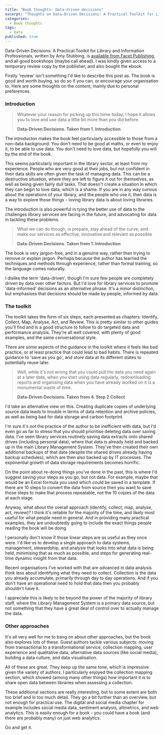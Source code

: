 ```yaml
---
title: "Book thoughts: Data-driven decisions"
excerpt: "Thoughts on Data-Driven Decisions: A Practical Toolkit for Library and Information Professionals"
categories:
  - Book thoughts
tags:
  - Data
published: true
---
```


Data-Driven Decisions: A Practical Toolkit for Library and Information Professionals, written by Amy Stubbing, is [available from Facet Publishing](https://www.facetpublishing.co.uk/page/detail/data-driven-decisions/?k=9781783304783), and all good bookshops (maybe call ahead). I was kindly given access to a temporary review copy by the publisher, and also bought the ebook.

Firstly 'review' isn't something I'd like to describe this post as. The book is good and worth buying, so do so if you can, or encourage your organisation to. Here are some thoughts on the content, mainly due to personal preferences.

### Introduction

> Whatever your reason for picking up this tome today, I hope it allows you to love and use data a little bit more than you did before.
>
> **Data-Driven Decisions. Taken from 1. Introduction**

The introducton makes the book feel particularly accessible to those from a non-data background. You don't need to be good at maths, or even to enjoy it, to be able to use data. You don't need to love data, but hopefully you will by the end of the book.

This seems particularly important in the library sector, at least from my experience. People who are very good at their jobs, but not confident in their data skills are often given the task of managing data. This can be a destructive situation, where they are left to figure it out for themselves, as well as being given fairly dull tasks. That doesn't create a situation in which they can begin to love data, which is a shame. If you are in any way curious about the operations of your library, and the people who use it, then data is a way to explore those things - loving library data is about loving libraries.

The introduction is also powerful in tying the better use of data to the challenges library services are facing in the future, and advocating for data in tackling these problems.

> What we can do though, is prepare, stay ahead of the curve, and make our services as effective, innovative and relevant as possible
>
> **Data-Driven Decisions. Taken from 1. Introduction**

The book is very jargon-free, and in a genuine way, rather than trying to remove or explain jargon. Perhaps because the author has learned the techniques and methods through experience, rather than formal training, so the language comes naturally.

I dislike the term 'data-driven', though I'm sure few people are completely driven by data over other factors. But I'd love for library services to promote 'data-informed' decisions as an alternative phrase. It's a minor distinction, but emphasises that decisions should be made by people, informed by data.

### The toolkit

The toolkit takes the form of six steps, each presented as chapters: Identify, Collect, Map, Analyse, Act, and Review. This is pretty similar to other guides you'll find and is a good structure to follow to do targeted data and performance analysis. They're all well covered, with plenty of good examples, and the same conversational style.

There are some aspects of the guidance in the toolkit where it feels like bad practice, or at least practice that could lead to bad habits. There is repeated guidance to 'save as you go', and store data at its different states to potentially reuse later.

> Well, while it's not wrong that you could pull the data you need again at a later date, when you start using data regularly, redownloading reports and organising data when you have already worked on it is a monumental waste of time.
>
> **Data-Driven Decisions. Taken from 4. Step 2 Collect**

I'd take an alternative view on this. Creating duplicate copies of underlying source data leads to trouble in terms of data retention and archive policies, as well as being bad for data storage and carbon footprint.

I'm sure it's not the practice of the author to be inefficient with data, but I'd even go as far to stress that you should prioritise deleting data over saving data. I've seen library services routinely saving data extracts onto shared drives (including personal data), where that data is already held and backed up in the main Library Management System. They've then created their own additional backups of that data (despite the shared drives already having backup schedules), which are then also backed up by IT processes. The exponential growth of data storage requirements becomes horrific.

On the point about re-doing things you've done in the past, this is where I'd suggest saving your steps as you go, but not data. For example, maybe that would be an Excel formula you used which could be saved in a template. If there are 10 steps to convert the data from source then you want to save those steps to make that process repeatable, not the 10 copies of the data at each stage.

Anyway, what about the overall approach (identify, collect, map, analyse, act, review)? I think it's reliable for the majority of the time, and likely most useful for what people need in general. And in providing many practical examples, they are undoubtedly going to include the exact things people reading the book will be doing.

I personally don't know if those linear steps are as useful as they once were. I'd like us to develop a single approach to data systems, management, stewardship, and analysis that looks into what data is being held, minimising that as much as possible, and steps for generating real-time dynamic insight from that data.

Recent organisations I've worked with that are advanced in data analysis think less about identifying what they need to collect. Collection is the data you already accumulate, primarily through day to day operations. And if you don't have an operational need to hold that data then you probably shouldn't have it.

I appreciate this is likely to be beyond the power of the majority of library staff, where the Library Management System is a primary data source, but not something that they have a great deal of control over to actually manage the data.

### Other approaches

It's all very well for me to bang on about other approaches, but the book also explores lots of these. Guest authors tackle various subjects: moving from transactional to a transformational service, collection mapping, user experience and qualitative data, alternative data sources (like social media), building a data culture, and data visualisation.

All of these are great. They keep up the same tone, which is impressive given the variety of authors. I particularly enjoyed the collection mapping section, which showed (among many other things) how important it is to share open data between libraries when assessing a collection.

These additional sections are really interesting, but to some extent are both too brief and in too much detail. They go a bit further than an overview, but not enough for practical use. The digital and social media chapter for example includes social media data, sentiment analysis, altmetrics, and web analytics. This is easily enough for a book - you could have a book (and there are probably many) on just web analytics.

Go and get it.
